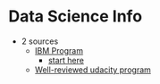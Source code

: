 Data Science Info
========================

- 2 sources
  - [IBM Program](https://cognitiveclass.ai/learn/data-science/)
    - [start here](https://cognitiveclass.ai/courses/data-science-101/)
  - [Well-reviewed udacity program](https://www.class-central.com/course/udacity-intro-to-data-analysis-4937)


